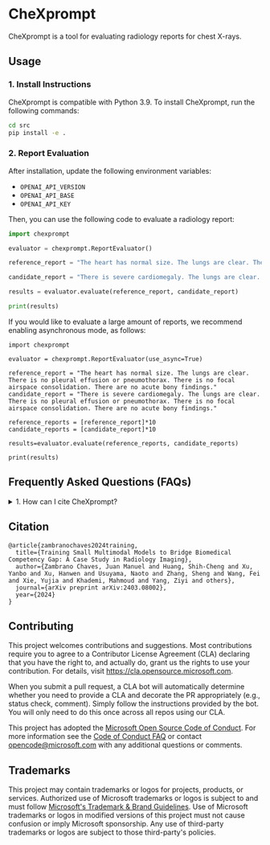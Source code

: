 # CheXprompt

CheXprompt is a tool for evaluating radiology reports for chest X-rays. 

## Usage
### 1. Install Instructions
CheXprompt is compatible with Python 3.9. To install CheXprompt, run the following commands:
```bash
cd src
pip install -e .
```

### 2. Report Evaluation

After installation, update the following environment variables:

- `OPENAI_API_VERSION`
- `OPENAI_API_BASE`
- `OPENAI_API_KEY`

Then, you can use the following code to evaluate a radiology report:
```python
import chexprompt

evaluator = chexprompt.ReportEvaluator()

reference_report = "The heart has normal size. The lungs are clear. There is no pleural effusion or pneumothorax. There is no focal airspace consolidation. There are no acute bony findings."

candidate_report = "There is severe cardiomegaly. The lungs are clear. There is no pleural effusion or pneumothorax. There is no focal airspace consolidation. There are no acute bony findings."

results = evaluator.evaluate(reference_report, candidate_report)

print(results)
```

If you would like to evaluate a large amount of reports, we recommend enabling asynchronous mode, as follows:

```
import chexprompt

evaluator = chexprompt.ReportEvaluator(use_async=True)

reference_report = "The heart has normal size. The lungs are clear. There is no pleural effusion or pneumothorax. There is no focal airspace consolidation. There are no acute bony findings."
candidate_report = "There is severe cardiomegaly. The lungs are clear. There is no pleural effusion or pneumothorax. There is no focal airspace consolidation. There are no acute bony findings."

reference_reports = [reference_report]*10
candidate_reports = [candidate_report]*10

results=evaluator.evaluate(reference_reports, candidate_reports)

print(results)

```


## Frequently Asked Questions (FAQs)

<details>
    <summary>1. How can I cite CheXprompt?</summary>
See citation below.
  </details>

## Citation

```
@article{zambranochaves2024training,
  title={Training Small Multimodal Models to Bridge Biomedical Competency Gap: A Case Study in Radiology Imaging},
  author={Zambrano Chaves, Juan Manuel and Huang, Shih-Cheng and Xu, Yanbo and Xu, Hanwen and Usuyama, Naoto and Zhang, Sheng and Wang, Fei and Xie, Yujia and Khademi, Mahmoud and Yang, Ziyi and others},
  journal={arXiv preprint arXiv:2403.08002},
  year={2024}
}
```
</details>


## Contributing

This project welcomes contributions and suggestions.  Most contributions require you to agree to a
Contributor License Agreement (CLA) declaring that you have the right to, and actually do, grant us
the rights to use your contribution. For details, visit https://cla.opensource.microsoft.com.

When you submit a pull request, a CLA bot will automatically determine whether you need to provide
a CLA and decorate the PR appropriately (e.g., status check, comment). Simply follow the instructions
provided by the bot. You will only need to do this once across all repos using our CLA.

This project has adopted the [Microsoft Open Source Code of Conduct](https://opensource.microsoft.com/codeofconduct/).
For more information see the [Code of Conduct FAQ](https://opensource.microsoft.com/codeofconduct/faq/) or
contact [opencode@microsoft.com](mailto:opencode@microsoft.com) with any additional questions or comments.

## Trademarks

This project may contain trademarks or logos for projects, products, or services. Authorized use of Microsoft 
trademarks or logos is subject to and must follow 
[Microsoft's Trademark & Brand Guidelines](https://www.microsoft.com/en-us/legal/intellectualproperty/trademarks/usage/general).
Use of Microsoft trademarks or logos in modified versions of this project must not cause confusion or imply Microsoft sponsorship.
Any use of third-party trademarks or logos are subject to those third-party's policies.
